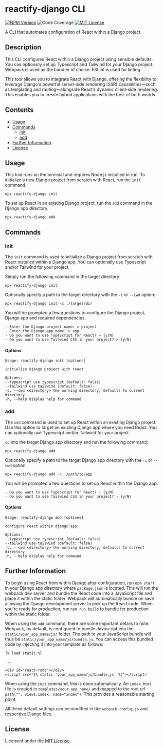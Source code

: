 # reactify-django CLI

[![NPM Version](https://img.shields.io/badge/NPM-0.1.0-blue)](https://www.npmjs.com/package/reactify-django)
![Code Coverage](https://img.shields.io/badge/Code_Coverage-92.57%25-green)
[![MIT License](https://img.shields.io/badge/License-MIT-red)](https://opensource.org/license/MIT)

A CLI that automates configuration of React within a Django project.

## Description

This CLI configures React within a Django project using sensible defaults. You can optionally set up Typescript and Tailwind for your Django project. Webpack is used as the bundler of choice. ESLint is used for linting.

This tool allows you to integrate React with Django, offering the flexibility to leverage Django's powerful server-side rendering (SSR) capabilities—such as templating and routing—alongside React’s dynamic client-side rendering. This enables you to create hybrid applications with the best of both worlds.

## Contents

- [Usage](#usage)
- [Commands](#commands)
  - [init](#init)
  - [add](#add)
- [Further Information](#further-information)
- [License](#license)

## Usage

This tool runs on the terminal and requires Node.js installed to run.
To initialize a new Django project from scratch with React, run the `init` command.

`npx reactify-django init`

To set up React in an existing Django project, run the `add` command in the Django app directory.

`npx reactify-django add`

## Commands

### init

The `init` command is used to initialize a Django project from scratch with React installed within a Django app. You can optionally use Typescript and/or Tailwind for your project.

Simply run the following command in the target directory:

`npx reactify-django init`

Optionally specify a path to the target directory with the `-c` or `--cwd` option:

`npx reactify-django init -c ./target/dir`

You will be prompted a few questions to configure the Django project, Django app and required dependencies.

```
- Enter the Django project name: > project
- Enter the Django app name: > app
- Do you want to use TypeScript for React? > (y/N)
- Do you want to use Tailwind CSS in your project? > (y/N)
```

#### Options

```
Usage: reactify-django init [options]

initialize django project with react

Options:
--typescript use typescript (default: false)
--tailwind use tailwind (default: false)
-c, --cwd <directory> the working directory, defaults to current directory
-h, --help display help for command
```

### add

The `add` command is used to set up React within an existing Django project. Use this option to target an existing Django app where you need React. You can optionally use Typescript and/or Tailwind for your project.

`cd` into the target Django app directory and run the following command:

`npx reactify-django add`

Optionally specify a path to the target Django app directory with the `-c` or `--cwd` option:

`npx reactify-django add -c ./path/to/app`

You will be prompted a few questions to set up React within the Django app.

```
- Do you want to use TypeScript for React? › (y/N)
- Do you want to use Tailwind CSS in your project? › (y/N)
```

#### Options

```
Usage: reactify-django add [options]

configure react within django app

Options:
--typescript use typescript (default: false)
--tailwind use tailwind (default: false)
-c, --cwd <directory> the working directory, defaults to current directory
-h, --help display help for command
```

## Further Information

To begin using React from within Django after configuration, run `npm start` in your Django app directory where `package.json` is located. This will run the webpack dev server and bundle the React code into a JavaScript file and place it within the static folder. Webpack will automatically bundle on save allowing the Django development server to pick up the React code. When you're ready for production, run `npm run build` to bundle for production within the static folder.

When using the `add` command, there are some important details to note. Webpack, by default, is configured to bundle Javascript into the `static/your_app_name/js/` folder. The path to your JavaScript bundle will thus be `static/your_app_name/js/bundle.js`.
You can access this bundled code by injecting it into your template as follows:

```
{% load static %}

...

<div id="react-root"></div>
<script src="{% static 'your_app_name/js/bundle.js' %}"></script>
```

When using the `init` command, this is done automatically. An `index.html` file is created in `templates/your_app_name/` and mapped to the root url `path("", views.index, name="index")`. This provides a reasonable starting point.

All these default settings can be modified in the `webpack.config.js` and respective Django files.

## License

Licensed under the [MIT License](https://github.com/kodalegit/reactify-django/blob/main/LICENSE).
